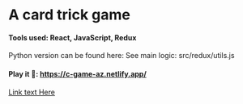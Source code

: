 # A card trick game
#### Tools used: React, JavaScript, Redux

Python version can be found here: 
See main logic: src/redux/utils.js
#### Play it 🚀: https://c-game-az.netlify.app/

[Link text Here](https://link-url-here.org)
